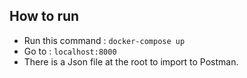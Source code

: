 ## How to run

- Run this command : ``docker-compose up``
- Go to : ``localhost:8000``
- There is a Json file at the root to import to Postman.